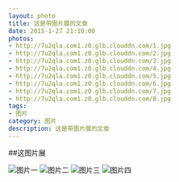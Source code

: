 ```yaml
---
layout: photo 
title: 这是带图片展的文章
date: 2015-1-27 21:10:00
photos: 
- http://7u2qla.com1.z0.glb.clouddn.com/1.jpg
- http://7u2qla.com1.z0.glb.clouddn.com/2.jpg
- http://7u2qla.com1.z0.glb.clouddn.com/3.jpg
- http://7u2qla.com1.z0.glb.clouddn.com/4.jpg
- http://7u2qla.com1.z0.glb.clouddn.com/5.jpg
- http://7u2qla.com1.z0.glb.clouddn.com/6.jpg
- http://7u2qla.com1.z0.glb.clouddn.com/7.jpg
- http://7u2qla.com1.z0.glb.clouddn.com/8.jpg
tags: 
- 图片
category: 图片
description: 这是带图片展的文章
---
```


##这图片展

![图片一](http://7u2qla.com1.z0.glb.clouddn.com/1.jpg)
![图片二](http://7u2qla.com1.z0.glb.clouddn.com/2.jpg)
![图片三](http://7u2qla.com1.z0.glb.clouddn.com/3.jpg)
![图片四](http://7u2qla.com1.z0.glb.clouddn.com/4.jpg)